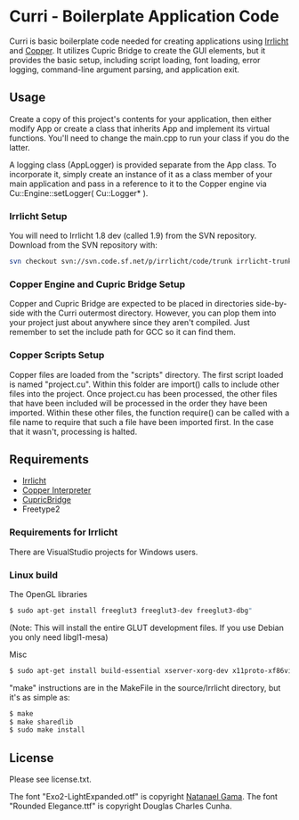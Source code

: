 # Curri - Boilerplate Application Code

Curri is basic boilerplate code needed for creating applications using [Irrlicht](http://irrlicht.sourceforge.net/) and [Copper](github.com/chronologicaldot/CopperLang). It utilizes Cupric Bridge to create the GUI elements, but it provides the basic setup, including script loading, font loading, error logging, command-line argument parsing, and application exit.

## Usage

Create a copy of this project's contents for your application, then either modify App or create a class that inherits App and implement its virtual functions. You'll need to change the main.cpp to run your class if you do the latter.

A logging class (AppLogger) is provided separate from the App class. To incorporate it, simply create an instance of it as a class member of your main application and pass in a reference to it to the Copper engine via Cu::Engine::setLogger( Cu::Logger* ).

### Irrlicht Setup

You will need to Irrlicht 1.8 dev (called 1.9) from the SVN repository. Download from the SVN repository with:
```bash
svn checkout svn://svn.code.sf.net/p/irrlicht/code/trunk irrlicht-trunk
```

### Copper Engine and Cupric Bridge Setup

Copper and Cupric Bridge are expected to be placed in directories side-by-side with the Curri outermost directory. However, you can plop them into your project just about anywhere since they aren't compiled. Just remember to set the include path for GCC so it can find them.

### Copper Scripts Setup

Copper files are loaded from the "scripts" directory. The first script loaded is named "project.cu". Within this folder are import() calls to include other files into the project. Once project.cu has been processed, the other files that have been included will be processed in the order they have been imported. Within these other files, the function require() can be called with a file name to require that such a file have been imported first. In the case that it wasn't, processing is halted.

## Requirements
- [Irrlicht](http://irrlicht.sourceforge.net/)
- [Copper Interpreter](github.com/chronologicaldot/CopperLang)
- [CupricBridge](github.com/chronologicaldot/CupricBridge)
- Freetype2

### Requirements for Irrlicht

There are VisualStudio projects for Windows users.

### Linux build

The OpenGL libraries
```bash
$ sudo apt-get install freeglut3 freeglut3-dev freeglut3-dbg"
```
(Note: This will install the entire GLUT development files. If you use Debian you only need libgl1-mesa)

Misc
```bash
$ sudo apt-get install build-essential xserver-xorg-dev x11proto-xf86vidmode-dev libxxf86vm-dev mesa-common-dev libgl1-mesa-dev libglu1-mesa-dev libxext-dev libxcursor-dev
```

"make" instructions are in the MakeFile in the source/Irrlicht directory, but it's as simple as:
```bash
$ make
$ make sharedlib
$ sudo make install
```

## License

Please see license.txt.

The font "Exo2-LightExpanded.otf" is copyright [Natanael Gama](http://www.ndiscovered.com/).
The font "Rounded Elegance.ttf" is copyright Douglas Charles Cunha.
